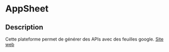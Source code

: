# AppSheet

## Description

Cette plateforme permet de générer des APIs avec des feuilles google.
[Site web](https://www.appsheet.com)
